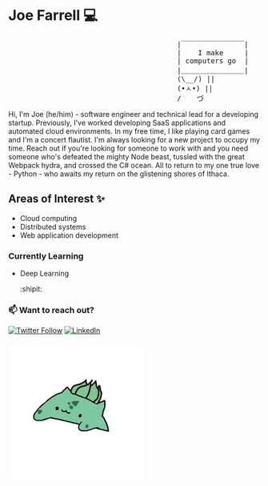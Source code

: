 # Joe Farrell :computer:
<pre>
                                        |￣￣￣￣￣￣￣￣￣|
                                        |    I make     |
                                        | computers go  |
                                        |＿＿＿＿＿＿＿＿＿| 
                                        (\__/) ||
                                        (•ㅅ•) ||
                                        / 　 づ
</pre>

Hi, I'm Joe (he/him) - software engineer and technical lead for a developing startup. Previously, I've worked developing SaaS applications and automated cloud environments. In my free time, I like playing card games and I'm a concert flautist. I'm always looking for a new project to occupy my time. Reach out if you're looking for someone to work with and you need someone who's defeated the mighty Node beast, tussled with the great Webpack hydra, and crossed the C# ocean. All to return to my one true love - Python - who awaits my return on the glistening shores of Ithaca.


## Areas of Interest :sparkles:

* Cloud computing
* Distributed systems
* Web application development

### Currently Learning

* Deep Learning

    :shipit:
    
    
### :mailbox: Want to reach out?


[![Twitter Follow](https://img.shields.io/twitter/follow/Pithpifth?style=social)](https://twitter.com/Pithpifth)
[![LinkedIn](https://img.shields.io/badge/LinkedIn--_.svg?style=social&logo=linkedin)](https://www.linkedin.com/in/jdfarrell/)

![bongosaur](https://raw.githubusercontent.com/Gladdstone/Gladdstone/master/bongo.gif)
